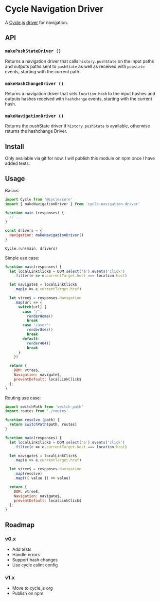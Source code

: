 
# Cycle Navigation Driver

A [Cycle.js](http://cycle.js.org) [driver](http://cycle.js.org/drivers.html) for navigation.

## API

### ```makePushStateDriver ()```

Returns a navigation driver that calls ```history.pushState``` on the input paths and outputs paths sent to ```pushState``` as well as received with ```popstate``` events, starting with the current path.

### ```makeHashChangeDriver ()```

Returns a navigation driver that sets ```location.hash``` to the input hashes and outputs hashes received with ```hashchange``` events, starting with the current hash.

### ```makeNavigationDriver ()```

Returns the pushState driver if ```history.pushState``` is available, otherwise returns the hashchange Driver.

## Install

Only available via git for now. I will publish this module on npm once I have added tests.

## Usage

Basics:

```js
import Cycle from '@cycle/core'
import { makeNavigationDriver } from 'cycle-navigation-driver'

function main (responses) {
  // ...
}

const drivers = {
  Navigation: makeNavigationDriver()
}

Cycle.run(main, drivers)
```

Simple use case:

```js
function main(responses) {
  let localLinkClick$ = DOM.select('a').events('click')
    .filter(e => e.currentTarget.host === location.host)

  let navigate$ = localLinkClick$
    .map(e => e.currentTarget.href)

  let vtree$ = responses.Navigation
    .map(url => {
      switch(url) {
        case '/':
          renderHome()
          break
        case '/user':
          renderUser()
          break
        default:
          render404()
          break
      }
    })

  return {
    DOM: vtree$,
    Navigation: navigate$,
    preventDefault: localLinkClick$
  };
}
```

Routing use case:

```js
import switchPath from 'switch-path'
import routes from './routes'

function resolve (path) {
  return switchPath(path, routes)
}

function main(responses) {
  let localLinkClick$ = DOM.select('a').events('click')
    .filter(e => e.currentTarget.host === location.host)

  let navigate$ = localLinkClick$
    .map(e => e.currentTarget.href)

  let vtree$ = responses.Navigation
    .map(resolve)
    .map(({ value }) => value)

  return {
    DOM: vtree$,
    Navigation: navigate$,
    preventDefault: localLinkClick$
  };
}
```

## Roadmap

### v0.x
 - Add tests
 - Handle errors
 - Support hash changes
 - Use cycle eslint config

### v1.x
 - Move to cycle.js org
 - Publish on npm
